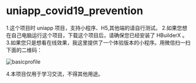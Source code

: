 # uniapp_covid19_prevention

1.这个项目时 uniapp 项目，支持小程序、H5,其他端的请自行测试。
2.如果您想在自己电脑运行这个项目，下载这个项目后，请确保您已经安装了 HBuilderX 。
3.如果您只是想看在线效果，我这里提供了一个体验版本的小程序。用微信扫一扫下面的二维码：

![basicprofile](https://user-images.githubusercontent.com/29801119/177904740-f89961c9-792b-4a0a-9b98-70e26abe247b.jpeg)

4.本项目仅用于学习交流，不得其他用途。